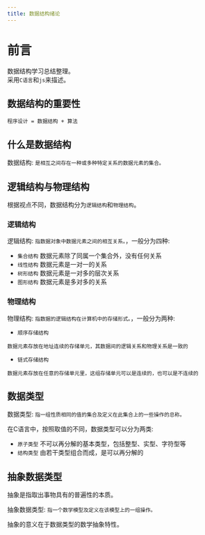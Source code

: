 ```yaml
---
title: 数据结构绪论
---
```

# 前言
数据结构学习总结整理。   
采用`C语言`和`js`来描述。  

## 数据结构的重要性
`程序设计 = 数据结构 + 算法`

## 什么是数据结构
数据结构: `是相互之间存在一种或多种特定关系的数据元素的集合。`

## 逻辑结构与物理结构
根据视点不同，数据结构分为`逻辑结构`和`物理结构`。

### 逻辑结构
逻辑结构: `指数据对象中数据元素之间的相互关系。`，一般分为四种: 

* `集合结构` 数据元素除了同属一个集合外，没有任何关系
* `线性结构` 数据元素是一对一的关系
* `树形结构` 数据元素是一对多的层次关系
* `图形结构` 数据元素是多对多的关系

### 物理结构
物理结构: `指数据的逻辑结构在计算机中的存储形式。`，一般分为两种:

* `顺序存储结构` 
```
数据元素存放在地址连续的存储单元，其数据间的逻辑关系和物理关系是一致的
```
* `链式存储结构`
```
数据元素存放在任意的存储单元里，这组存储单元可以是连续的，也可以是不连续的
```

## 数据类型
数据类型: `指一组性质相同的值的集合及定义在此集合上的一些操作的总称。`  

在C语言中，按照取值的不同，数据类型可以分为两类:
* `原子类型` 不可以再分解的基本类型，包括整型、实型、字符型等
* `结构类型` 由若干类型组合而成，是可以再分解的

## 抽象数据类型
抽象是指取出事物具有的普遍性的本质。

抽象数据类型: `指一个数学模型及定义在该模型上的一组操作。`

抽象的意义在于数据类型的数学抽象特性。